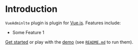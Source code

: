 # Introduction

`VueAdminlte` plugin is plugin for [Vue.js](http://vuejs.org).
Features include:

- Some Feature 1

[Get started](./started/) or play with the [demo](https://github.com/keenmate/vue-adminlte/tree/master/demo) (see [`README.md`](https://github.com/keenmate/vue-adminlte/) to run them).
